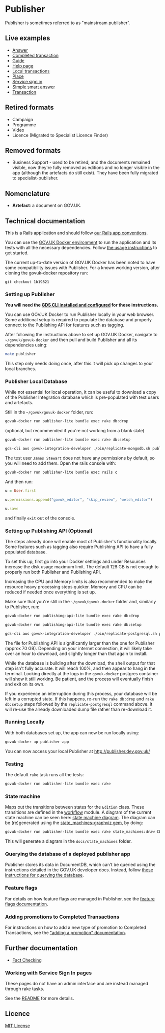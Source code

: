 # Publisher

Publisher is sometimes referred to as "mainstream publisher".

## Live examples
- [Answer](https://www.gov.uk/smart-meters)
- [Completed transaction](https://www.gov.uk/done/make-lpa)
- [Guide](https://www.gov.uk/council-tax-appeals)
- [Help page](https://www.gov.uk/help/accessibility)
- [Local transactions](https://www.gov.uk/complain-about-your-council)
- [Place](https://www.gov.uk/ukonline-centre-internet-access-computer-training)
- [Service sign in](https://www.gov.uk/log-in-file-self-assessment-tax-return/sign-in)
- [Simple smart answer](https://www.gov.uk/qualify-tax-credits)
- [Transaction](https://www.gov.uk/council-tax-bands)

## Retired formats
- Campaign
- Programme
- Video
- Licence (Migrated to Specialist Licence Finder)

## Removed formats
- Business Support - used to be retired, and the documents remained visible, now
  they're fully removed as editions and no longer visible in the app (although
  the artefacts do still exist).  They have been fully migrated to
  specialist-publisher.

## Nomenclature

- **Artefact**: a document on GOV.UK.

## Technical documentation

This is a Rails application and should follow [our Rails app conventions](https://docs.publishing.service.gov.uk/manual/conventions-for-rails-applications.html).

You can use the [GOV.UK Docker environment](https://github.com/alphagov/govuk-docker) to run the application and its tests with all the necessary dependencies.  Follow [the usage instructions](https://github.com/alphagov/govuk-docker#usage) to get started.

The current up-to-date version of GOV.UK Docker has been noted to have some compatibility issues with Publisher. For a known working version, after cloning the govuk-docker repository run:

```shell
git checkout 1b19821
```

### Setting up Publisher
**You will need the [GDS CLI installed and configured](https://docs.publishing.service.gov.uk/manual/get-started.html#7-install-and-configure-the-gds-cli) for these instructions.**

You can use GOV.UK Docker to run Publisher locally in your web browser. Some additional setup is required to populate the database and properly connect to the Publishing API for features such as tagging.

After following the instructions above to set up GOV.UK Docker, navigate to `~/govuk/govuk-docker` and then pull and build Publisher and all its dependencies using:
```sh
make publisher
```
This step only needs doing once, after this it will pick up changes to your local branches.

### Publisher Local Database

While not essential for local operation, it can be useful to download a copy of the Publisher Integration database which is pre-populated with test users and artefacts.

Still in the `~/govuk/govuk-docker` folder, run:

```sh
govuk-docker run publisher-lite bundle exec rake db:drop 
``` 
(optional, but recommended if you're not working from a blank slate)
```sh
govuk-docker run publisher-lite bundle exec rake db:setup
``` 
```sh
gds-cli aws govuk-integration-developer ./bin/replicate-mongodb.sh publisher
``` 

The test user `James Stewart` does not have any permissions by default, so you will need to add them. Open the rails console with:
```sh
govuk-docker run publisher-lite bundle exec rails c
 ```
And then run:

```ruby
u = User.first
```
```ruby
u.permissions.append("govuk_editor", "skip_review", "welsh_editor")
```
```ruby
u.save
```
and finally `exit` out of the console.

### Setting up Publishing API (Optional)
The steps already done will enable most of Publisher's functionality locally. Some features such as tagging also require Publishing API to have a fully populated database.

To set this up, first go into your Docker settings and under Resources increase the disk usage maximum limit. The default 128 GB is not enough to properly run both Publisher and Publishing API. 

Increasing the CPU and Memory limits is also recommended to make the resource heavy processing steps quicker. Memory and CPU can be reduced if needed once everything is set up.

Make sure that you're still in the `~/govuk/govuk-docker` folder and, similarly to Publisher, run:

```sh
govuk-docker run publishing-api-lite bundle exec rake db:drop 
```
```sh
govuk-docker run publishing-api-lite bundle exec rake db:setup
``` 
```sh
gds-cli aws govuk-integration-developer ./bin/replicate-postgresql.sh publishing-api
``` 
The file for Publishing API is significantly larger than the one for Publisher (approx 70 GB). Depending on your internet connection, it will likely take over an hour to download, and slightly longer than that again to install.

While the database is building after the download, the shell output for that step isn't fully accurate. It will reach 100%, and then appear to hang in the terminal. Looking directly at the logs in the `govuk-docker` postgres container will show it still working. Be patient, and the process will eventually  finish and exit on its own.

If you experience an interruption during this process, your database will be left in a corrupted state. If this happens, re-run the `rake db:drop` and `rake db:setup` steps followed by the `replicate-postgresql` command above. It will re-use the already downloaded dump file rather than re-download it.

### Running Locally
With both databases set up, the app can now be run locally using:
```sh
govuk-docker up publisher-app
```
You can now access your local Publisher at http://publisher.dev.gov.uk/
### Testing

The default `rake` task runs all the tests:

```sh
govuk-docker run publisher-lite bundle exec rake
```

### State machine

Maps out the transitions between states for the `Edition` class. These transitions are defined in the [workflow](app/models/workflow.rb) module.
A diagram of the current state machine can be seen here: [state machine diagram](docs/state_machines/state_machine_diagram_for_edition.png).
The diagram can be (re)generated using the [state_machines-graphviz gem](https://github.com/state-machines/state_machines-graphviz), by doing:

```sh
govuk-docker run publisher-lite bundle exec rake state_machines:draw CLASS=Edition TARGET=docs
```

This will generate a diagram in the `docs/state_machines` folder.

### Querying the database of a deployed publisher app

Publisher stores its data in DocumentDB, which can't be queried using the instructions detailed in the GOV.UK developer docs. Instead, follow [these instructions for querying the database](docs/database-querying.md). 

### Feature flags

For details on how feature flags are managed in Publisher, see the [feature flags documentation](docs/feature-flags.md).

### Adding promotions to Completed Transactions

For instructions on how to add a new type of promotion to Completed Transactions, see the ["adding a promotion" documentation](docs/adding-a-promotion-to-a-completed-transaction.md).

## Further documentation

- [Fact Checking](docs/fact-checking.md)

### Working with Service Sign In pages

These pages do not have an admin interface and are instead managed through rake tasks.

See the [README](lib/service_sign_in/README.md) for more details.

## Licence

[MIT License](LICENCE)
